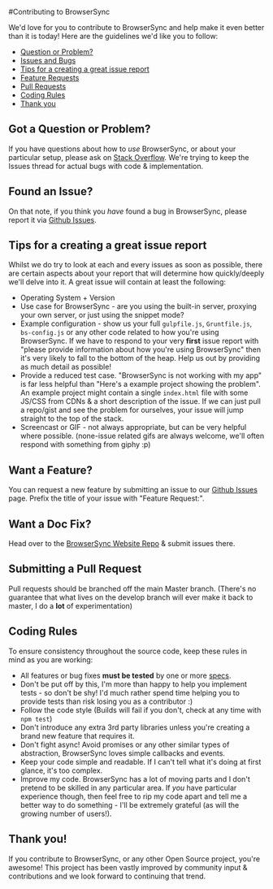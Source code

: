 #Contributing to BrowserSync

We'd love for you to contribute to BrowserSync and help make it even better than it is
today! Here are the guidelines we'd like you to follow:

 - [Question or Problem?](#question)
 - [Issues and Bugs](#issue)
 - [Tips for a creating a great issue report](#tips)
 - [Feature Requests](#feature)
 - [Pull Requests](#pull)
 - [Coding Rules](#rules)
 - [Thank you](#thanks)

## <a name="question"></a> Got a Question or Problem?

If you have questions about how to *use* BrowserSync, or about your particular setup, please
ask on [Stack Overflow](http://stackoverflow.com/). We're trying to keep the Issues thread
for actual bugs with code & implementation.

## <a name="issue"></a> Found an Issue?
On that note, if you think you *have* found a bug in BrowserSync, please report
it via [Github Issues](https://github.com/shakyShane/browser-sync/issues).

## <a name="tips"></a> Tips for a creating a great issue report

Whilst we do try to look at each and every issues as soon as possible, there are certain
aspects about your report that will determine how quickly/deeply we'll delve into it. A great
issue will contain at least the following:

* Operating System + Version
* Use case for BrowserSync - are you using the built-in server, proxying your own server, or just using the snippet mode?
* Example configuration - show us your full `gulpfile.js`, `Gruntfile.js`, `bs-config.js` or any other code related to how you're using
BrowserSync. If we have to respond to your very **first** issue report with "please provide information about how you're using BrowserSync"
then it's very likely to fall to the bottom of the heap. Help us out by providing as much detail as possible!
* Provide a reduced test case. "BrowserSync is not working with my app" is far less helpful than "Here's a example project showing the problem".
An example project might contain a single `index.html` file with some JS/CSS from CDNs & a short description of the issue. If we
 can just pull a repo/gist and see the problem for ourselves, your issue will jump straight to the top of the stack.
* Screencast or GIF - not always appropriate, but can be very helpful where possible. (none-issue related gifs are always welcome, we'll often
respond with something from giphy :p)

## <a name="feature"></a> Want a Feature?
You can request a new feature by submitting an issue to our [Github Issues](https://github.com/shakyShane/browser-sync/issues) page.
Prefix the title of your issue with "Feature Request:".

## <a name="docs"></a> Want a Doc Fix?
Head over to the [BrowserSync Website Repo](https://github.com/shakyShane/browser-sync-website) & submit issues there.

## <a name="pull"></a> Submitting a Pull Request
Pull requests should be branched off the main Master branch. (There's no guarantee that what lives on the develop
branch will ever make it back to master, I do a **lot** of experimentation)

## <a name="rules"></a> Coding Rules
To ensure consistency throughout the source code, keep these rules in mind as you are working:

* All features or bug fixes **must be tested** by one or more [specs](https://github.com/shakyShane/browser-sync/tree/master/test/specs).
* Don't be put off by this, I'm more than happy to help you implement tests - so don't be shy! I'd much rather spend time helping
you to provide tests than risk losing you as a contributor :)
* Follow the code style (Builds will fail if you don't, check at any time with `npm test`)
* Don't introduce any extra 3rd party libraries unless you're creating a brand new feature that requires it.
* Don't fight async! Avoid promises or any other similar types of abstraction, BrowserSync loves simple
callbacks and events.
* Keep your code simple and readable. If I can't tell what it's doing at first glance, it's too complex.
* Improve my code. BrowserSync has a lot of moving parts and I don't pretend to be skilled in any particular area.
If *you* have particular experience though, then feel free to rip my code apart and tell me a better way to do something - I'll be
extremely grateful (as will the growing number of users!).


## <a name="thanks"></a> Thank you!
If you contribute to BrowserSync, or any other Open Source project, you're awesome! This project has been vastly improved
 by community input & contributions and we look forward to continuing that trend.
